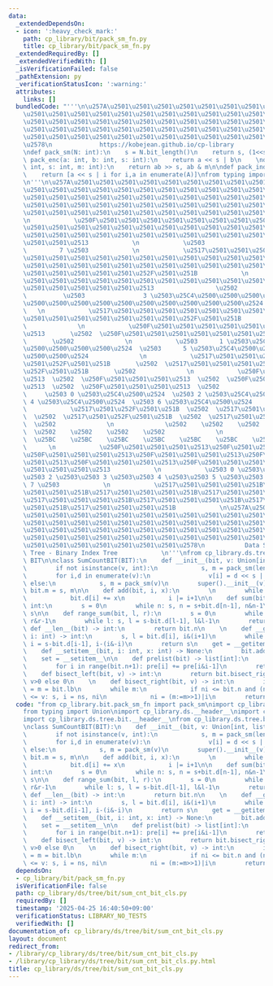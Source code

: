 ```yaml
---
data:
  _extendedDependsOn:
  - icon: ':heavy_check_mark:'
    path: cp_library/bit/pack_sm_fn.py
    title: cp_library/bit/pack_sm_fn.py
  _extendedRequiredBy: []
  _extendedVerifiedWith: []
  _isVerificationFailed: false
  _pathExtension: py
  _verificationStatusIcon: ':warning:'
  attributes:
    links: []
  bundledCode: "'''\n\u257A\u2501\u2501\u2501\u2501\u2501\u2501\u2501\u2501\u2501\u2501\
    \u2501\u2501\u2501\u2501\u2501\u2501\u2501\u2501\u2501\u2501\u2501\u2501\u2501\
    \u2501\u2501\u2501\u2501\u2501\u2501\u2501\u2501\u2501\u2501\u2501\u2501\u2501\
    \u2501\u2501\u2501\u2501\u2501\u2501\u2501\u2501\u2501\u2501\u2501\u2501\u2501\
    \u2501\u2501\u2501\u2501\u2501\u2501\u2501\u2501\u2501\u2501\u2501\u2501\u2501\
    \u2578\n             https://kobejean.github.io/cp-library               \n'''\n\
    \ndef pack_sm(N: int):\n    s = N.bit_length()\n    return s, (1<<s)-1\n\ndef\
    \ pack_enc(a: int, b: int, s: int):\n    return a << s | b\n    \ndef pack_dec(ab:\
    \ int, s: int, m: int):\n    return ab >> s, ab & m\n\ndef pack_indices(A, s):\n\
    \    return [a << s | i for i,a in enumerate(A)]\nfrom typing import Union\n\n\
    \n'''\n\u257A\u2501\u2501\u2501\u2501\u2501\u2501\u2501\u2501\u2501\u2501\u2501\
    \u2501\u2501\u2501\u2501\u2501\u2501\u2501\u2501\u2501\u2501\u2501\u2501\u2501\
    \u2501\u2501\u2501\u2501\u2501\u2501\u2501\u2501\u2501\u2501\u2501\u2501\u2501\
    \u2501\u2501\u2501\u2501\u2501\u2501\u2501\u2501\u2501\u2501\u2501\u2501\u2501\
    \u2501\u2501\u2501\u2501\u2501\u2501\u2501\u2501\u2501\u2501\u2501\u2501\u2578\
    \n            \u250F\u2501\u2501\u2501\u2501\u2501\u2501\u2501\u2501\u2501\u2501\
    \u2501\u2501\u2501\u2501\u2501\u2501\u2501\u2501\u2501\u2501\u2501\u2501\u2501\
    \u2501\u2501\u2501\u2501\u2501\u2501\u2501\u2501\u2501\u2501\u2501\u2501\u2501\
    \u2501\u2501\u2513            \n            \u2503                           \
    \         7 \u2503            \n            \u2517\u2501\u2501\u2501\u2501\u2501\
    \u2501\u2501\u2501\u2501\u2501\u2501\u2501\u2501\u2501\u2501\u2501\u2501\u2501\
    \u2501\u2501\u2501\u2501\u2501\u2501\u2501\u2501\u2501\u2501\u2501\u2501\u2501\
    \u2501\u2501\u2501\u2501\u2501\u252F\u2501\u251B            \n            \u250F\
    \u2501\u2501\u2501\u2501\u2501\u2501\u2501\u2501\u2501\u2501\u2501\u2501\u2501\
    \u2501\u2501\u2501\u2501\u2501\u2513                 \u2502              \n  \
    \          \u2503                3 \u2503\u25C4\u2500\u2500\u2500\u2500\u2500\u2500\
    \u2500\u2500\u2500\u2500\u2500\u2500\u2500\u2500\u2500\u2500\u2524           \
    \   \n            \u2517\u2501\u2501\u2501\u2501\u2501\u2501\u2501\u2501\u2501\
    \u2501\u2501\u2501\u2501\u2501\u2501\u2501\u252F\u2501\u251B                 \u2502\
    \              \n            \u250F\u2501\u2501\u2501\u2501\u2501\u2501\u2501\u2501\
    \u2513       \u2502  \u250F\u2501\u2501\u2501\u2501\u2501\u2501\u2501\u2501\u2513\
    \       \u2502              \n            \u2503      1 \u2503\u25C4\u2500\u2500\
    \u2500\u2500\u2500\u2500\u2524  \u2503      5 \u2503\u25C4\u2500\u2500\u2500\u2500\
    \u2500\u2500\u2524              \n            \u2517\u2501\u2501\u2501\u2501\u2501\
    \u2501\u252F\u2501\u251B       \u2502  \u2517\u2501\u2501\u2501\u2501\u2501\u2501\
    \u252F\u2501\u251B       \u2502              \n            \u250F\u2501\u2501\u2501\
    \u2513  \u2502  \u250F\u2501\u2501\u2501\u2513  \u2502  \u250F\u2501\u2501\u2501\
    \u2513  \u2502  \u250F\u2501\u2501\u2501\u2513  \u2502              \n       \
    \     \u2503 0 \u2503\u25C4\u2500\u2524  \u2503 2 \u2503\u25C4\u2500\u2524  \u2503\
    \ 4 \u2503\u25C4\u2500\u2524  \u2503 6 \u2503\u25C4\u2500\u2524              \n\
    \            \u2517\u2501\u252F\u2501\u251B  \u2502  \u2517\u2501\u252F\u2501\u251B\
    \  \u2502  \u2517\u2501\u252F\u2501\u251B  \u2502  \u2517\u2501\u252F\u2501\u251B\
    \  \u2502              \n              \u2502    \u2502    \u2502    \u2502  \
    \  \u2502    \u2502    \u2502    \u2502              \n              \u25BC  \
    \  \u25BC    \u25BC    \u25BC    \u25BC    \u25BC    \u25BC    \u25BC        \
    \      \n            \u250F\u2501\u2501\u2501\u2513\u250F\u2501\u2501\u2501\u2513\
    \u250F\u2501\u2501\u2501\u2513\u250F\u2501\u2501\u2501\u2513\u250F\u2501\u2501\
    \u2501\u2513\u250F\u2501\u2501\u2501\u2513\u250F\u2501\u2501\u2501\u2513\u250F\
    \u2501\u2501\u2501\u2513            \n            \u2503 0 \u2503\u2503 1 \u2503\
    \u2503 2 \u2503\u2503 3 \u2503\u2503 4 \u2503\u2503 5 \u2503\u2503 6 \u2503\u2503\
    \ 7 \u2503            \n            \u2517\u2501\u2501\u2501\u251B\u2517\u2501\
    \u2501\u2501\u251B\u2517\u2501\u2501\u2501\u251B\u2517\u2501\u2501\u2501\u251B\
    \u2517\u2501\u2501\u2501\u251B\u2517\u2501\u2501\u2501\u251B\u2517\u2501\u2501\
    \u2501\u251B\u2517\u2501\u2501\u2501\u251B            \n\u257A\u2501\u2501\u2501\
    \u2501\u2501\u2501\u2501\u2501\u2501\u2501\u2501\u2501\u2501\u2501\u2501\u2501\
    \u2501\u2501\u2501\u2501\u2501\u2501\u2501\u2501\u2501\u2501\u2501\u2501\u2501\
    \u2501\u2501\u2501\u2501\u2501\u2501\u2501\u2501\u2501\u2501\u2501\u2501\u2501\
    \u2501\u2501\u2501\u2501\u2501\u2501\u2501\u2501\u2501\u2501\u2501\u2501\u2501\
    \u2501\u2501\u2501\u2501\u2501\u2501\u2501\u2578\n           Data Structure -\
    \ Tree - Binary Index Tree            \n'''\nfrom cp_library.ds.tree.bit import\
    \ BIT\n\nclass SumCountBIT(BIT):\n    def __init__(bit, v: Union[int, list[int]]):\n\
    \        if not isinstance(v, int):\n            s, m = pack_sm(len(v))\n    \
    \        for i,d in enumerate(v):\n                v[i] = d << s | 1\n       \
    \ else:\n            s, m = pack_sm(v)\n        super().__init__(v)\n        bit.s,\
    \ bit.m = s, m\n\n    def add(bit, i, x):\n        \n        while i < bit.n:\n\
    \            bit.d[i] += x\n            i |= i+1\n\n    def sum(bit, n: int) ->\
    \ int:\n        s = 0\n        while n: s, n = s+bit.d[n-1], n&n-1\n        return\
    \ s\n\n    def range_sum(bit, l, r):\n        s = 0\n        while r: s, r = s+bit.d[r-1],\
    \ r&r-1\n        while l: s, l = s-bit.d[l-1], l&l-1\n        return s\n\n   \
    \ def __len__(bit) -> int:\n        return bit.n\n    \n    def __getitem__(bit,\
    \ i: int) -> int:\n        s, l = bit.d[i], i&(i+1)\n        while l != i: s,\
    \ i = s-bit.d[i-1], i-(i&-i)\n        return s\n    get = __getitem__\n    \n\
    \    def __setitem__(bit, i: int, x: int) -> None:\n        bit.add(i, x-bit[i])\n\
    \    set = __setitem__\n\n    def prelist(bit) -> list[int]:\n        pre = [0]+bit.d\n\
    \        for i in range(bit.n+1): pre[i] += pre[i&i-1]\n        return pre\n\n\
    \    def bisect_left(bit, v) -> int:\n        return bit.bisect_right(v-1) if\
    \ v>0 else 0\n    \n    def bisect_right(bit, v) -> int:\n        i = s = 0; ni\
    \ = m = bit.lb\n        while m:\n            if ni <= bit.n and (ns:=s+bit.d[ni-1])\
    \ <= v: s, i = ns, ni\n            ni = (m:=m>>1)|i\n        return i\n"
  code: "from cp_library.bit.pack_sm_fn import pack_sm\nimport cp_library.__header__\n\
    from typing import Union\nimport cp_library.ds.__header__\nimport cp_library.ds.tree.__header__\n\
    import cp_library.ds.tree.bit.__header__\nfrom cp_library.ds.tree.bit import BIT\n\
    \nclass SumCountBIT(BIT):\n    def __init__(bit, v: Union[int, list[int]]):\n\
    \        if not isinstance(v, int):\n            s, m = pack_sm(len(v))\n    \
    \        for i,d in enumerate(v):\n                v[i] = d << s | 1\n       \
    \ else:\n            s, m = pack_sm(v)\n        super().__init__(v)\n        bit.s,\
    \ bit.m = s, m\n\n    def add(bit, i, x):\n        \n        while i < bit.n:\n\
    \            bit.d[i] += x\n            i |= i+1\n\n    def sum(bit, n: int) ->\
    \ int:\n        s = 0\n        while n: s, n = s+bit.d[n-1], n&n-1\n        return\
    \ s\n\n    def range_sum(bit, l, r):\n        s = 0\n        while r: s, r = s+bit.d[r-1],\
    \ r&r-1\n        while l: s, l = s-bit.d[l-1], l&l-1\n        return s\n\n   \
    \ def __len__(bit) -> int:\n        return bit.n\n    \n    def __getitem__(bit,\
    \ i: int) -> int:\n        s, l = bit.d[i], i&(i+1)\n        while l != i: s,\
    \ i = s-bit.d[i-1], i-(i&-i)\n        return s\n    get = __getitem__\n    \n\
    \    def __setitem__(bit, i: int, x: int) -> None:\n        bit.add(i, x-bit[i])\n\
    \    set = __setitem__\n\n    def prelist(bit) -> list[int]:\n        pre = [0]+bit.d\n\
    \        for i in range(bit.n+1): pre[i] += pre[i&i-1]\n        return pre\n\n\
    \    def bisect_left(bit, v) -> int:\n        return bit.bisect_right(v-1) if\
    \ v>0 else 0\n    \n    def bisect_right(bit, v) -> int:\n        i = s = 0; ni\
    \ = m = bit.lb\n        while m:\n            if ni <= bit.n and (ns:=s+bit.d[ni-1])\
    \ <= v: s, i = ns, ni\n            ni = (m:=m>>1)|i\n        return i"
  dependsOn:
  - cp_library/bit/pack_sm_fn.py
  isVerificationFile: false
  path: cp_library/ds/tree/bit/sum_cnt_bit_cls.py
  requiredBy: []
  timestamp: '2025-04-25 16:40:50+09:00'
  verificationStatus: LIBRARY_NO_TESTS
  verifiedWith: []
documentation_of: cp_library/ds/tree/bit/sum_cnt_bit_cls.py
layout: document
redirect_from:
- /library/cp_library/ds/tree/bit/sum_cnt_bit_cls.py
- /library/cp_library/ds/tree/bit/sum_cnt_bit_cls.py.html
title: cp_library/ds/tree/bit/sum_cnt_bit_cls.py
---
```


